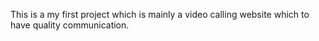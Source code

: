 This is a my first project which  is mainly a video calling website which to have quality communication.
